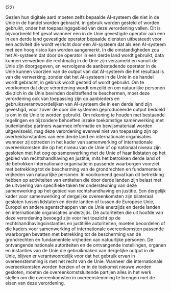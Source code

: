 (22)

Gezien hun digitale aard moeten zelfs bepaalde AI-systeem die niet in de Unie in de handel worden gebracht, in gebruik worden gesteld of worden gebruikt, onder het toepassingsgebied van deze verordening vallen. Dit is bijvoorbeeld het geval wanneer een in de Unie gevestigde operator aan een in een derde land gevestigde operator bepaalde diensten uitbesteedt voor een activiteit die wordt verricht door een AI-systeem dat als een AI-systeem met een hoog risico kan worden aangemerkt. In die omstandigheden zou het AI-systeem dat door de operator in een derde land wordt gebruikt, data kunnen verwerken die rechtmatig in de Unie zijn verzameld en vanuit de Unie zijn doorgegeven, en vervolgens de aanbestedende operator in de Unie kunnen voorzien van de output van dat AI-systeem die het resultaat is van die verwerking, zonder dat het AI-systeem in de Unie in de handel wordt gebracht, in gebruik wordt gesteld of wordt gebruikt. Om te voorkomen dat deze verordening wordt omzeild en om natuurlijke personen die zich in de Unie bevinden doeltreffend te beschermen, moet deze verordening ook van toepassing zijn op aanbieders en gebruiksverantwoordelijken van AI-systeem die in een derde land zijn gevestigd, voor zover de door die systemen geproduceerde output bedoeld is om in de Unie te worden gebruikt. Om rekening te houden met bestaande regelingen en bijzondere behoeften inzake toekomstige samenwerking met buitenlandse partners waarmee informatie en bewijsmateriaal worden uitgewisseld, mag deze verordening evenwel niet van toepassing zijn op overheidsinstanties van een derde land en internationale organisaties wanneer zij optreden in het kader van samenwerking of internationale overeenkomsten die op het niveau van de Unie of op nationaal niveau zijn gesloten met het oog op samenwerking met de Unie of haar lidstaten op het gebied van rechtshandhaving en justitie, mits het betrokken derde land of de betrokken internationale organisatie in passende waarborgen voorziet met betrekking tot de bescherming van de grondrechten en fundamentele vrijheden van natuurlijke personen. In voorkomend geval kan dit betrekking hebben op activiteiten van entiteiten die door derde landen zijn belast met de uitvoering van specifieke taken ter ondersteuning van deze samenwerking op het gebied van rechtshandhaving en justitie. Een dergelijk kader voor samenwerking of dergelijke overeenkomsten zijn bilateraal gesloten tussen lidstaten en derde landen of tussen de Europese Unie, Europol en andere agentschappen van de Unie enerzijds en derde landen en internationale organisaties anderzijds. De autoriteiten die uit hoofde van deze verordening bevoegd zijn voor het toezicht op de rechtshandhavingsinstanties en justitiële autoriteiten, moeten beoordelen of die kaders voor samenwerking of internationale overeenkomsten passende waarborgen bevatten met betrekking tot de bescherming van de grondrechten en fundamentele vrijheden van natuurlijke personen. De ontvangende nationale autoriteiten en de ontvangende instellingen, organen en instanties van de Unie die gebruikmaken van dergelijke output in de Unie, blijven er verantwoordelijk voor dat het gebruik ervan in overeenstemming is met het recht van de Unie. Wanneer die internationale overeenkomsten worden herzien of er in de toekomst nieuwe worden gesloten, moeten de overeenkomstsluitende partijen alles in het werk stellen om die overeenkomsten in overeenstemming te brengen met de eisen van deze verordening.
